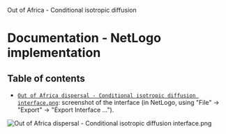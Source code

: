 Out of Africa - Conditional isotropic diffusion
# Documentation - NetLogo implementation
## Table of contents

- [`Out of Africa dispersal - Conditional isotropic diffusion interface.png`](Out%20of%20Africa%20dispersal%20-%20Conditional%20isotropic%20diffusion%20interface.png): screenshot of the interface (in NetLogo, using "File" -> "Export" -> "Export Interface ...").

![`Out of Africa dispersal - Conditional isotropic diffusion interface.png`](Out%20of%20Africa%20dispersal%20-%20Conditional%20isotropic%20diffusion%20interface.png)